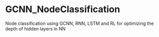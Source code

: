 # GCNN_NodeClassification
Node classification using GCNN, RNN, LSTM and RL for optimizing the depth of hidden layers in NN
